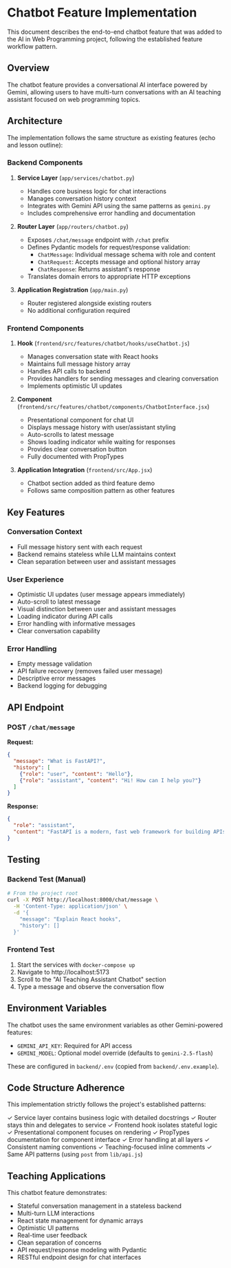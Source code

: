 # Chatbot Feature Implementation

This document describes the end-to-end chatbot feature that was added to the AI in Web Programming project, following the established feature workflow pattern.

## Overview

The chatbot feature provides a conversational AI interface powered by Gemini, allowing users to have multi-turn conversations with an AI teaching assistant focused on web programming topics.

## Architecture

The implementation follows the same structure as existing features (echo and lesson outline):

### Backend Components

1. **Service Layer** (`app/services/chatbot.py`)
   - Handles core business logic for chat interactions
   - Manages conversation history context
   - Integrates with Gemini API using the same patterns as `gemini.py`
   - Includes comprehensive error handling and documentation

2. **Router Layer** (`app/routers/chatbot.py`)
   - Exposes `/chat/message` endpoint with `/chat` prefix
   - Defines Pydantic models for request/response validation:
     - `ChatMessage`: Individual message schema with role and content
     - `ChatRequest`: Accepts message and optional history array
     - `ChatResponse`: Returns assistant's response
   - Translates domain errors to appropriate HTTP exceptions

3. **Application Registration** (`app/main.py`)
   - Router registered alongside existing routers
   - No additional configuration required

### Frontend Components

1. **Hook** (`frontend/src/features/chatbot/hooks/useChatbot.js`)
   - Manages conversation state with React hooks
   - Maintains full message history array
   - Handles API calls to backend
   - Provides handlers for sending messages and clearing conversation
   - Implements optimistic UI updates

2. **Component** (`frontend/src/features/chatbot/components/ChatbotInterface.jsx`)
   - Presentational component for chat UI
   - Displays message history with user/assistant styling
   - Auto-scrolls to latest message
   - Shows loading indicator while waiting for responses
   - Provides clear conversation button
   - Fully documented with PropTypes

3. **Application Integration** (`frontend/src/App.jsx`)
   - Chatbot section added as third feature demo
   - Follows same composition pattern as other features

## Key Features

### Conversation Context
- Full message history sent with each request
- Backend remains stateless while LLM maintains context
- Clean separation between user and assistant messages

### User Experience
- Optimistic UI updates (user message appears immediately)
- Auto-scroll to latest message
- Visual distinction between user and assistant messages
- Loading indicator during API calls
- Error handling with informative messages
- Clear conversation capability

### Error Handling
- Empty message validation
- API failure recovery (removes failed user message)
- Descriptive error messages
- Backend logging for debugging

## API Endpoint

### POST `/chat/message`

**Request:**
```json
{
  "message": "What is FastAPI?",
  "history": [
    {"role": "user", "content": "Hello"},
    {"role": "assistant", "content": "Hi! How can I help you?"}
  ]
}
```

**Response:**
```json
{
  "role": "assistant",
  "content": "FastAPI is a modern, fast web framework for building APIs with Python..."
}
```

## Testing

### Backend Test (Manual)
```bash
# From the project root
curl -X POST http://localhost:8000/chat/message \
  -H 'Content-Type: application/json' \
  -d '{
    "message": "Explain React hooks",
    "history": []
  }'
```

### Frontend Test
1. Start the services with `docker-compose up`
2. Navigate to http://localhost:5173
3. Scroll to the "AI Teaching Assistant Chatbot" section
4. Type a message and observe the conversation flow

## Environment Variables

The chatbot uses the same environment variables as other Gemini-powered features:
- `GEMINI_API_KEY`: Required for API access
- `GEMINI_MODEL`: Optional model override (defaults to `gemini-2.5-flash`)

These are configured in `backend/.env` (copied from `backend/.env.example`).

## Code Structure Adherence

This implementation strictly follows the project's established patterns:

✓ Service layer contains business logic with detailed docstrings
✓ Router stays thin and delegates to service
✓ Frontend hook isolates stateful logic
✓ Presentational component focuses on rendering
✓ PropTypes documentation for component interface
✓ Error handling at all layers
✓ Consistent naming conventions
✓ Teaching-focused inline comments
✓ Same API patterns (using `post` from `lib/api.js`)

## Teaching Applications

This chatbot feature demonstrates:
- Stateful conversation management in a stateless backend
- Multi-turn LLM interactions
- React state management for dynamic arrays
- Optimistic UI patterns
- Real-time user feedback
- Clean separation of concerns
- API request/response modeling with Pydantic
- RESTful endpoint design for chat interfaces
